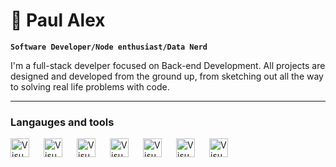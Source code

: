 # :rocket: Paul Alex

**`Software Developer/Node enthusiast/Data Nerd`**


I'm a full-stack develper focused on Back-end Development. All projects are designed and developed
from the ground up, from sketching out all the way to solving real life problems with code.

---

### Langauges and tools

<img align="left" alt="Visual Studio Code" width="30px" style="padding-right:20px;" src="https://cdn.jsdelivr.net/gh/devicons/devicon/icons/nodejs/nodejs-original.svg" />
<img align="left" alt="Visual Studio Code" width="30px" style="padding-right:20px;" src="https://cdn.jsdelivr.net/gh/devicons/devicon/icons/react/react-original.svg" />
<img align="left" alt="Visual Studio Code" width="30px" style="padding-right:20px;" src="https://cdn.jsdelivr.net/gh/devicons/devicon/icons/javascript/javascript-original.svg" />
<img align="left" alt="Visual Studio Code" width="30px" style="padding-right:20px;" src="https://cdn.jsdelivr.net/gh/devicons/devicon/icons/redux/redux-original.svg" />
<img align="left" alt="Visual Studio Code" width="30px" style="padding-right:20px;" src="https://cdn.jsdelivr.net/gh/devicons/devicon/icons/html5/html5-original.svg" />
<img align="left" alt="Visual Studio Code" width="30px" style="padding-right:20px;" src="https://cdn.jsdelivr.net/gh/devicons/devicon/icons/css3/css3-original.svg" />
<img align="left" alt="Visual Studio Code" width="30px" style="padding-right:20px;" src="https://cdn.jsdelivr.net/gh/devicons/devicon/icons/azure/azure-original.svg" />
